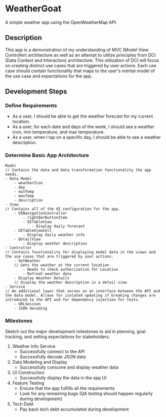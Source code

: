 # WeatherGoat
A simple weather app using the OpenWeatherMap API.

## Description
This app is a demonstration of my understanding of MVC (Model View Controller) architecture as well as an attempt to utilize principles from DCI (Data Context and Interaction) architecture. This utilization of DCI will focus on creating distinct use cases that are triggered by user actions. Each use case should contain functionality that maps to the user's mental model of the use case and expectations for the app.

## Development Steps

### Define Requirements
* As a user, I should be able to get the weather forecast for my current location.
* As a user, for each date and days of the week, I should see a weather icon, min temperature, and max temperature.
* As a user, when I tap on a specific day, I should be able to see a weather description.

### Determine Basic App Architecture

```
Model
// Contains the data and data transformation functionality the app needs.
- Data Model
    - weatherIcon
    - day
    - minTemp
    - maxTemp
    - description
- View
// Contains all of the UI configuration for the app.
    - UINavigationController
        - rightBarButtonItem
        - UITableView
            - Display daily forecast
    - UITableViewCell
        - Display daily weather info
    - DetailView
        - Display weather description
- Controller
// Contains functionality for displaying model data in the views and the use cases that are triggered by user actions.
    - GetWeather
    // Gets the weather at the current location
        - Needs to check authorization for Location 
        - Refresh weather data 
    - Display Weather Details
    // Display the weather description in a detail view
- Service
// An additional layer that serves as an interface between the API and the data model. Allows for isolated updating if breaking changes are introduced to the API and for dependency injection for tests.
    - URLSession
    - JSON decoding
```

### Milestones
Sketch out the major development milestones to aid in planning, goal tracking, and setting expectations for stakeholders. 
1. Weather Info Service
    * Successfully connect to the API
    * Successfully decode JSON data
1. Data Modeling and Display
    * Successfully consume and display weather data
1. UI Construction
    * Successfully display the data in the app UI
1. Feature Testing
    * Ensure that the app fulfills all the requirements
    * Look for any remaining bugs (QA testing should happen regularly during development)
1. Tech Debt
    * Pay back tech debt accumulated during development

